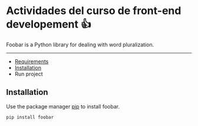 # Actividades del curso de front-end developement :+1:

Foobar is a Python library for dealing with word pluralization.
___

- [Requirements](docs/REQUIREMENTS.md)
- [Installation](#item1)
- Run project

<a name="item1"></a>
## Installation

Use the package manager [pip](https://pip.pypa.io/en/stable/) to install foobar.

```bash
pip install foobar
```

